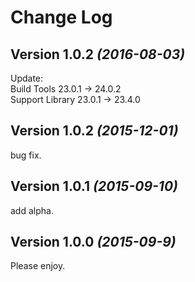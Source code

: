 Change Log
==========

Version 1.0.2 *(2016-08-03)*
----------------------------

Update:  
 Build Tools 23.0.1 -> 24.0.2  
 Support Library 23.0.1 -> 23.4.0  

Version 1.0.2 *(2015-12-01)*
----------------------------

bug fix.

Version 1.0.1 *(2015-09-10)*
----------------------------

add alpha.

Version 1.0.0 *(2015-09-9)*
----------------------------

Please enjoy.
